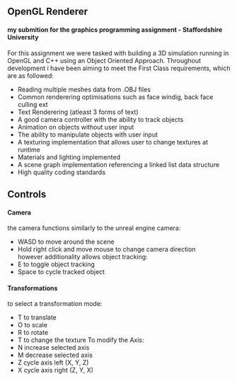 ## OpenGL Renderer
#### my submition for the graphics programming assignment - Staffordshire University

For this assignment we were tasked with building a 3D simulation running in OpenGL and C++ using an Object Oriented Approach. Throughout development i have been aiming to meet the First Class requirements, which are as followed:

* Reading multiple meshes data from .OBJ files
* Common renderering optimisations such as face windig, back face culling ext
* Text Renderering (atleast 3 forms of text)
* A good camera controller with the ability to track objects
* Animation on objects without user input
* The ability to manipulate objects with user input
* A texturing implementation that allows user to change textures at runtime
* Materials and lighting implemented
* A scene graph implementation referencing a linked list data structure
* High quality coding standards

## Controls
#### Camera
the camera functions similarly to the unreal engine camera:<br>
* WASD to move around the scene<br>
* Hold right click and move mouse to change camera direction<br>
however additionality allows object tracking:<br>
* E to toggle object tracking
* Space to cycle tracked object

#### Transformations
to select a transformation mode:<br>
* T to translate
* O to scale
* R to rotate
* T to change the texture
To modify the Axis:<br>
* N increase selected axis
* M decrease selected axis
* Z cycle axis left (X, Y, Z)
* X cycle axis right (Z, Y, X)
